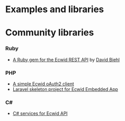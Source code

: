 # Examples and libraries

# Community libraries

### Ruby
* [A Ruby gem for the Ecwid REST API](https://github.com/davidbiehl/ecwid_api) by [David Biehl](https://github.com/davidbiehl)

### PHP
* [A simple Ecwid oAuth2 client](https://github.com/Ecwid/ecwid-oauth2-client-php)
* [Laravel skeleton project for Ecwid Embedded App](https://github.com/Ecwid/ecwid-app-skeleton-php)

### C#
* [C# services for Ecwid API](https://github.com/kroniak/extensions-ecwid)

<br />
<br />
<br />
<br />
<br />
<br />
<br />
<br />
<br />
<br />






